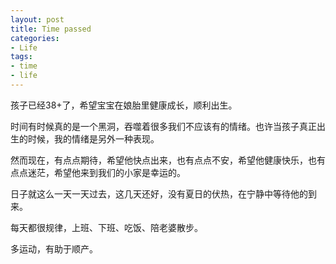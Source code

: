 ```yaml
---
layout: post
title: Time passed
categories:
- Life
tags:
- time
- life
---
```


孩子已经38+了，希望宝宝在娘胎里健康成长，顺利出生。

时间有时候真的是一个黑洞，吞噬着很多我们不应该有的情绪。也许当孩子真正出生的时候，我的情绪是另外一种表现。

然而现在，有点点期待，希望他快点出来，也有点点不安，希望他健康快乐，也有点点迷茫，希望他来到我们的小家是幸运的。

日子就这么一天一天过去，这几天还好，没有夏日的伏热，在宁静中等待他的到来。

每天都很规律，上班、下班、吃饭、陪老婆散步。

多运动，有助于顺产。